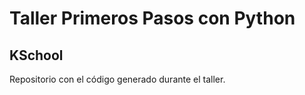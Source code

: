 # Taller Primeros Pasos con Python
## KSchool

Repositorio con el código generado durante el taller.
